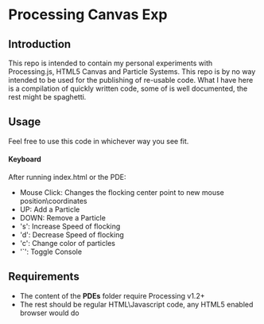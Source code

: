 <h1>Processing Canvas Exp</h1>
<h2>Introduction</h2>
This repo is intended to contain my personal experiments with Processing.js, HTML5 Canvas and Particle Systems. This repo is by no way intended to be used for the publishing of re-usable code. What I have here is a compilation of
quickly written code, some of is well documented, the rest might be spaghetti.

<h2>Usage</h2>
Feel free to use this code in whichever way you see fit.

<h4>Keyboard</h4>
After running index.html or the PDE:
<ul>
	<li>Mouse Click: Changes the flocking center point to new mouse position\coordinates</li>
	<li>UP: Add a Particle</li>
	<li>DOWN: Remove a Particle</li>
	<li>'s': Increase Speed of flocking</li>
	<li>'d': Decrease Speed of flocking</li>
	<li>'c': Change color of particles</li>
	<li>'`': Toggle Console</li>
</ul>

<h2>Requirements</h2>
<ul>
  <li>The content of the <b>PDEs</b> folder require Processing v1.2+</li>
  <li>The rest should be regular HTML\Javascript code, any HTML5 enabled browser would do</li>
</ul>